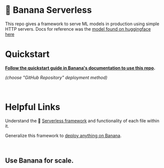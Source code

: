 # 🍌 Banana Serverless

This repo gives a framework to serve ML models in production using simple HTTP servers. Docs for reference was the [model found on huggingface here](https://huggingface.co/damo-vilab/modelscope-damo-text-to-video-synthesis)

# Quickstart

**[Follow the quickstart guide in Banana's documentation to use this repo](https://docs.banana.dev/banana-docs/quickstart).**

_(choose "GitHub Repository" deployment method)_

<br>

# Helpful Links

Understand the 🍌 [Serverless framework](https://docs.banana.dev/banana-docs/core-concepts/inference-server/serverless-framework) and functionality of each file within it.

Generalize this framework to [deploy anything on Banana](https://docs.banana.dev/banana-docs/resources/how-to-serve-anything-on-banana).

<br>

## Use Banana for scale.
